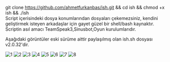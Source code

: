 git clone https://github.com/ahmetfurkanbas/ish.git && cd ish && chmod +x ish && ./ish<br>
Script içerisindeki dosya konumlarından dosyaları çekemezsiniz, kendini geliştirmek isteyen arkadaşlar için gayet güzel bir shell/bash kaynaktır.
Scriptin asıl amacı TeamSpeak3,Sinusbot,Oyun kurulumlarıdır.

Aşağıdaki görüntüler eski sürüme aittir paylaşılmış olan ish.sh dosyası v2.0.32'dir.


![1](https://user-images.githubusercontent.com/115633392/195373050-303bc404-b02d-4bc0-abcc-f09356879425.png)
![2](https://user-images.githubusercontent.com/115633392/195373343-da3308da-6a1b-4396-b17b-9ebb216932a7.png)
![3](https://user-images.githubusercontent.com/115633392/195373346-9c4b1c25-c794-4457-ad48-53683b7b6b9b.PNG)
![4](https://user-images.githubusercontent.com/115633392/195373348-05276bc4-6f6e-4209-aa17-ad52d84a5052.PNG)
![5](https://user-images.githubusercontent.com/115633392/195373351-e56c2fb1-5675-4032-8ef0-b8ec20a54f14.PNG)
![6](https://user-images.githubusercontent.com/115633392/195373354-6bbb9320-65f8-482a-913a-9318f863989d.PNG)
![7](https://user-images.githubusercontent.com/115633392/195373359-ef201767-f1b9-4985-951b-0ce0585a019a.PNG)
![8](https://user-images.githubusercontent.com/115633392/195373335-a1fe7091-201a-48dd-a69d-ba30036b425a.PNG)
